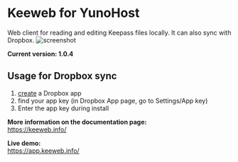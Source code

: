 # Keeweb for YunoHost #

Web client for reading and editing Keepass files locally. It can also sync with Dropbox.
![screenshot](https://habrastorage.org/files/ec9/108/3de/ec91083de3e64574a504bc438d038dec.png)

**Current version: 1.0.4**

## Usage for Dropbox sync ##
1. [create](https://www.dropbox.com/developers/apps/create) a Dropbox app
2. find your app key (in Dropbox App page, go to Settings/App key)
3. Enter the app key during install


**More information on the documentation page:**    
https://keeweb.info/

**Live demo:**    
https://app.keeweb.info/
